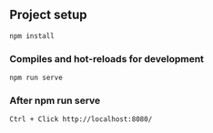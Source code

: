 ## Project setup
```
npm install
```

### Compiles and hot-reloads for development
```
npm run serve
```

### After npm run serve 
```
Ctrl + Click http://localhost:8080/ 